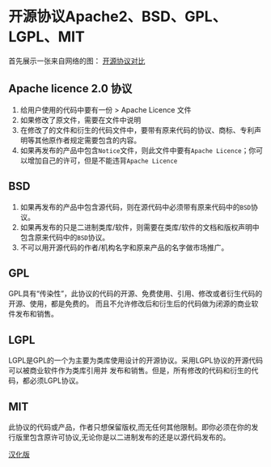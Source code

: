# 开源协议Apache2、BSD、GPL、LGPL、MIT

首先展示一张来自网络的图：
[开源协议对比](https://github.com/winjin/learngit/blob/master/GNOM.png)

## Apache licence 2.0 协议

1. 给用户使用的代码中要有一份 > Apache Licence 文件
2. 如果修改了原文件，需要在文件中说明
3. 在修改了的文件和衍生的代码文件中，要带有原来代码的协议、商标、专利声明等其他原作者规定需要包含的内容。
4. 如果再发布的产品中包含`Notice`文件，则此文件中要有`Apache Licence`；你可以增加自己的许可，但是不能违背`Apache Licence`

## BSD

1. 如果再发布的产品中包含源代码，则在源代码中必须带有原来代码中的`BSD`协议。
2. 如果再发布的只是二进制类库/软件，则需要在类库/软件的文档和版权声明中包含原来代码中的`BSD`协议。
3. 不可以用开源代码的作者/机构名字和原来产品的名字做市场推广。

[](https://github.com/winjin/learngit/blob/master/Bagwell.png)

## GPL

GPL具有“传染性”，此协议的代码的开源、免费使用、引用、修改或者衍生代码的开源、使用，都是免费的。
而且不允许修改后和衍生后的代码做为闭源的商业软件发布和销售。

## LGPL 

LGPL是GPL的一个为主要为类库使用设计的开源协议。采用LGPL协议的开源代码可以被商业软件作为类库引用并 发布和销售。但是，所有修改的代码和衍生的代码，都必须LGPL协议。

## MIT

此协议的代码或产品，作者只想保留版权,而无任何其他限制。即你必须在你的发行版里包含原许可协议,无论你是以二进制发布的还是以源代码发布的。


[汉化版](https://github.com/winjin/learngit/blob/master/Bagwell.png)